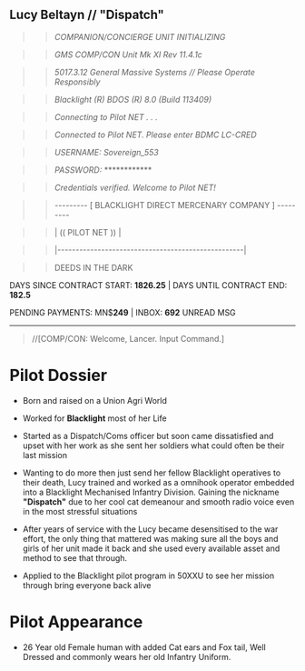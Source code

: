 
## Lucy Beltayn // "Dispatch"
  

>>*COMPANION/CONCIERGE UNIT INITIALIZING*

>>*GMS COMP/CON Unit Mk XI Rev 11.4.1c*

>>*5017.3.12 General Massive Systems // Please Operate Responsibly*

>>*Blacklight (R) BDOS (R) 8.0 (Build 113409)*

>>*Connecting to Pilot NET . . .*

>>*Connected to Pilot NET. Please enter BDMC LC-CRED*

>>*USERNAME: Sovereign_553*

>>*PASSWORD:* ************

>>*Credentials verified. Welcome to Pilot NET!*

>>--------- [ BLACKLIGHT DIRECT MERCENARY COMPANY ] ---------

>>| (( PILOT NET )) |

>>|---------------------------------------------------|

  

>>DEEDS IN THE DARK

DAYS SINCE CONTRACT START: **1826.25** | DAYS UNTIL CONTRACT END: **182.5**

PENDING PAYMENTS: MN$**249** | INBOX: **692** UNREAD MSG

-------------------------------------

>//[COMP/CON: Welcome, Lancer. Input Command.]
  

# Pilot Dossier

- Born and raised on a Union Agri World

- Worked for **Blacklight** most of her Life

- Started as a Dispatch/Coms officer but soon came dissatisfied and upset with her work as she sent her soldiers what could often be their last mission

- Wanting to do more then just send her fellow Blacklight operatives to their death, Lucy trained and worked as a omnihook operator embedded into a Blacklight Mechanised Infantry Division. Gaining the nickname  **"Dispatch"** due to her cool cat demeanour and smooth radio voice even in the most stressful situations

- After years of service with the Lucy became desensitised to the war effort, the only thing that mattered was making sure all the boys and girls of her unit made it back and she used every available asset and method to see that through.

- Applied to the Blacklight pilot program in 50XXU to see her mission through bring everyone back alive

  

# Pilot Appearance

- 26 Year old Female human with added Cat ears and Fox tail, Well Dressed and commonly wears her old Infantry Uniform.